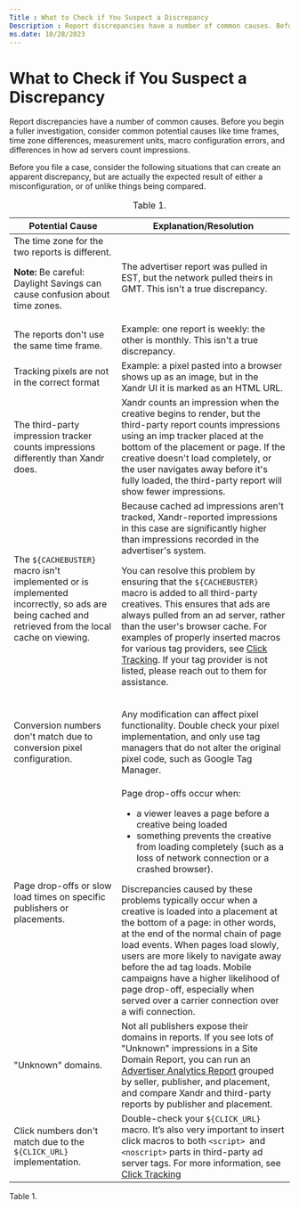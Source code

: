 ```yaml
---
Title : What to Check if You Suspect a Discrepancy
Description : Report discrepancies have a number of common causes. Before you begin a
ms.date: 10/28/2023
---
```



# What to Check if You Suspect a Discrepancy



Report discrepancies have a number of common causes. Before you begin a
fuller investigation, consider common potential causes like time frames,
time zone differences, measurement units, macro configuration errors,
and differences in how ad servers count impressions.



Before you file a case, consider the following situations that can
create an apparent discrepancy, but are actually the expected result of
either a misconfiguration, or of unlike things being compared.





<table
id="what-to-check-if-you-suspect-a-report-discrepancy__table_mpn_bqn_kmb"
class="table frame-all">
<caption><span class="table--title-label">Table 1. <span
class="title"></caption>
<colgroup>
<col style="width: 38%" />
<col style="width: 61%" />
</colgroup>
<thead class="thead">
<tr class="header row">
<th
id="what-to-check-if-you-suspect-a-report-discrepancy__table_mpn_bqn_kmb__entry__1"
class="entry colsep-1 rowsep-1">Potential Cause</th>
<th
id="what-to-check-if-you-suspect-a-report-discrepancy__table_mpn_bqn_kmb__entry__2"
class="entry colsep-1 rowsep-1">Explanation/Resolution</th>
</tr>
</thead>
<tbody class="tbody">
<tr class="odd row">
<td class="entry colsep-1 rowsep-1"
headers="what-to-check-if-you-suspect-a-report-discrepancy__table_mpn_bqn_kmb__entry__1">The
time zone for the two reports is different.

<b>Note:</b> Be careful: Daylight Savings can
cause confusion about time zones.
</td>
<td class="entry colsep-1 rowsep-1"
headers="what-to-check-if-you-suspect-a-report-discrepancy__table_mpn_bqn_kmb__entry__2">The
advertiser report was pulled in EST, but the network pulled theirs in
GMT. This isn't a true discrepancy.</td>
</tr>
<tr class="even row">
<td class="entry colsep-1 rowsep-1"
headers="what-to-check-if-you-suspect-a-report-discrepancy__table_mpn_bqn_kmb__entry__1">The
reports don't use the same time frame.</td>
<td class="entry colsep-1 rowsep-1"
headers="what-to-check-if-you-suspect-a-report-discrepancy__table_mpn_bqn_kmb__entry__2">Example:
one report is weekly: the other is monthly. This isn't a true
discrepancy.</td>
</tr>
<tr class="odd row">
<td class="entry colsep-1 rowsep-1"
headers="what-to-check-if-you-suspect-a-report-discrepancy__table_mpn_bqn_kmb__entry__1">Tracking
pixels are not in the correct format</td>
<td class="entry colsep-1 rowsep-1"
headers="what-to-check-if-you-suspect-a-report-discrepancy__table_mpn_bqn_kmb__entry__2">Example:
a pixel pasted into a browser shows up as an image, but in the <span
class="ph">Xandr UI it is marked as an HTML URL.</td>
</tr>
<tr class="even row">
<td class="entry colsep-1 rowsep-1"
headers="what-to-check-if-you-suspect-a-report-discrepancy__table_mpn_bqn_kmb__entry__1">The
third-party impression tracker counts impressions differently than <span
class="ph">Xandr does.</td>
<td class="entry colsep-1 rowsep-1"
headers="what-to-check-if-you-suspect-a-report-discrepancy__table_mpn_bqn_kmb__entry__2"><span
class="ph">Xandr counts an impression when the creative begins to
render, but the third-party report counts impressions using an imp
tracker placed at the bottom of the placement or page. If the creative
doesn't load completely, or the user navigates away before it's fully
loaded, the third-party report will show fewer impressions.</td>
</tr>
<tr class="odd row">
<td class="entry colsep-1 rowsep-1"
headers="what-to-check-if-you-suspect-a-report-discrepancy__table_mpn_bqn_kmb__entry__1">The
<code class="ph codeph">${CACHEBUSTER}</code> macro isn't implemented or
is implemented incorrectly, so ads are being cached and retrieved from
the local cache on viewing.</td>
<td class="entry colsep-1 rowsep-1"
headers="what-to-check-if-you-suspect-a-report-discrepancy__table_mpn_bqn_kmb__entry__2">Because
cached ad impressions aren't tracked, <span
class="ph">Xandr-reported impressions in this case are
significantly higher than impressions recorded in the advertiser's
system.
<p>You can resolve this problem by ensuring that the <code
class="ph codeph">${CACHEBUSTER}</code> macro is added to all
third-party creatives. This ensures that ads are always pulled from an
ad server, rather than the user's browser cache. For examples of
properly inserted macros for various tag providers, see <a
href="click-tracking.md" class="xref"
title="Click tracking serves many useful purposes within the ad serving industry as a whole. For Xandr, click tracking is necessary for optimizing to CPC and CPA goals, for bidding CPC and CPA, and for measuring a campaign&#39;s success.">Click
Tracking</a>. If your tag provider is not listed, please reach out to
them for assistance.</p></td>
</tr>
<tr class="even row">
<td class="entry colsep-1 rowsep-1"
headers="what-to-check-if-you-suspect-a-report-discrepancy__table_mpn_bqn_kmb__entry__1">Conversion
numbers don't match due to conversion pixel configuration.</td>
<td class="entry colsep-1 rowsep-1"
headers="what-to-check-if-you-suspect-a-report-discrepancy__table_mpn_bqn_kmb__entry__2"><p>Any
modification can affect pixel functionality. Double check your pixel
implementation, and only use tag managers that do not alter the original
pixel code, such as Google Tag Manager.</p></td>
</tr>
<tr class="odd row">
<td class="entry colsep-1 rowsep-1"
headers="what-to-check-if-you-suspect-a-report-discrepancy__table_mpn_bqn_kmb__entry__1">Page
drop-offs or slow load times on specific publishers or placements.</td>
<td class="entry colsep-1 rowsep-1"
headers="what-to-check-if-you-suspect-a-report-discrepancy__table_mpn_bqn_kmb__entry__2">Page
drop-offs occur when:
<ul>
<li>a viewer leaves a page before a creative being loaded</li>
<li>something prevents the creative from loading completely (such as a
loss of network connection or a crashed browser).</li>
</ul>
Discrepancies caused by these problems typically occur when a creative
is loaded into a placement at the bottom of a page: in other words, at
the end of the normal chain of page load events. When pages load slowly,
users are more likely to navigate away before the ad tag loads. Mobile
campaigns have a higher likelihood of page drop-off, especially when
served over a carrier connection over a wifi connection.</td>
</tr>
<tr class="even row">
<td class="entry colsep-1 rowsep-1"
headers="what-to-check-if-you-suspect-a-report-discrepancy__table_mpn_bqn_kmb__entry__1">"Unknown"
domains.</td>
<td class="entry colsep-1 rowsep-1"
headers="what-to-check-if-you-suspect-a-report-discrepancy__table_mpn_bqn_kmb__entry__2">Not
all publishers expose their domains in reports. If you see lots of
"Unknown" impressions in a Site Domain Report, you can run an <a
href="advertiser-analytics-report.md" class="xref">Advertiser
Analytics Report</a> grouped by seller, publisher, and placement, and
compare Xandr and third-party reports by
publisher and placement.</td>
</tr>
<tr class="odd row">
<td class="entry colsep-1 rowsep-1"
headers="what-to-check-if-you-suspect-a-report-discrepancy__table_mpn_bqn_kmb__entry__1">Click
numbers don't match due to the <code
class="ph codeph">${CLICK_URL}</code> implementation.</td>
<td class="entry colsep-1 rowsep-1"
headers="what-to-check-if-you-suspect-a-report-discrepancy__table_mpn_bqn_kmb__entry__2">Double-check
your <code class="ph codeph">${CLICK_URL} </code>macro. It’s also very
important to insert click macros to both <code
class="ph codeph">&lt;script&gt; </code>and <code
class="ph codeph">&lt;noscript&gt;</code> parts in third-party ad server
tags. For more information, see <a href="click-tracking.md"
class="xref"
title="Click tracking serves many useful purposes within the ad serving industry as a whole. For Xandr, click tracking is necessary for optimizing to CPC and CPA goals, for bidding CPC and CPA, and for measuring a campaign&#39;s success.">Click
Tracking</a></td>
</tr>
</tbody>
</table>

<span class="table--title-label">Table 1.
<span class="title">







